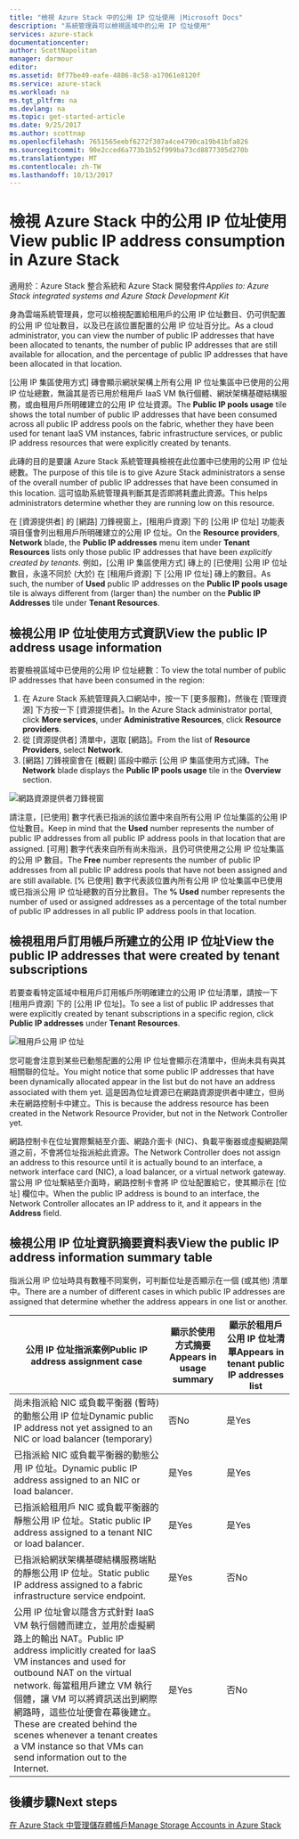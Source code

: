 ```yaml
---
title: "檢視 Azure Stack 中的公用 IP 位址使用 |Microsoft Docs"
description: "系統管理員可以檢視區域中的公用 IP 位址使用"
services: azure-stack
documentationcenter: 
author: ScottNapolitan
manager: darmour
editor: 
ms.assetid: 0f77be49-eafe-4886-8c58-a17061e8120f
ms.service: azure-stack
ms.workload: na
ms.tgt_pltfrm: na
ms.devlang: na
ms.topic: get-started-article
ms.date: 9/25/2017
ms.author: scottnap
ms.openlocfilehash: 7651565eebf6272f307a4ce4790ca19b41bfa826
ms.sourcegitcommit: 90e2cced6a773b1b52f999ba73cd8877305d270b
ms.translationtype: MT
ms.contentlocale: zh-TW
ms.lasthandoff: 10/13/2017
---
```

# <a name="view-public-ip-address-consumption-in-azure-stack"></a><span data-ttu-id="b4024-103">檢視 Azure Stack 中的公用 IP 位址使用</span><span class="sxs-lookup"><span data-stu-id="b4024-103">View public IP address consumption in Azure Stack</span></span>

<span data-ttu-id="b4024-104">適用於：Azure Stack 整合系統和 Azure Stack 開發套件</span><span class="sxs-lookup"><span data-stu-id="b4024-104">*Applies to: Azure Stack integrated systems and Azure Stack Development Kit*</span></span>

<span data-ttu-id="b4024-105">身為雲端系統管理員，您可以檢視配置給租用戶的公用 IP 位址數目、仍可供配置的公用 IP 位址數目，以及已在該位置配置的公用 IP 位址百分比。</span><span class="sxs-lookup"><span data-stu-id="b4024-105">As a cloud administrator, you can view the number of public IP addresses that have been allocated to tenants, the number of public IP addresses that are still available for allocation, and the percentage of public IP addresses that have been allocated in that location.</span></span>

<span data-ttu-id="b4024-106">[公用 IP 集區使用方式] 磚會顯示網狀架構上所有公用 IP 位址集區中已使用的公用 IP 位址總數，無論其是否已用於租用戶 IaaS VM 執行個體、網狀架構基礎結構服務，或由租用戶所明確建立的公用 IP 位址資源。</span><span class="sxs-lookup"><span data-stu-id="b4024-106">The **Public IP pools usage** tile shows the total number of public IP addresses that have been consumed across all public IP address pools on the fabric, whether they have been used for tenant IaaS VM instances, fabric infrastructure services, or public IP address resources that were explicitly created by tenants.</span></span>

<span data-ttu-id="b4024-107">此磚的目的是要讓 Azure Stack 系統管理員檢視在此位置中已使用的公用 IP 位址總數。</span><span class="sxs-lookup"><span data-stu-id="b4024-107">The purpose of this tile is to give Azure Stack administrators a sense of the overall number of public IP addresses that have been consumed in this location.</span></span> <span data-ttu-id="b4024-108">這可協助系統管理員判斷其是否即將耗盡此資源。</span><span class="sxs-lookup"><span data-stu-id="b4024-108">This helps administrators determine whether they are running low on this resource.</span></span>

<span data-ttu-id="b4024-109">在 [資源提供者] 的 [網路] 刀鋒視窗上，[租用戶資源] 下的 [公用 IP 位址] 功能表項目僅會列出租用戶所明確建立的公用 IP 位址。</span><span class="sxs-lookup"><span data-stu-id="b4024-109">On the **Resource providers**, **Network** blade, the **Public IP addresses** menu item under **Tenant Resources** lists only those public IP addresses that have been *explicitly created by tenants*.</span></span> <span data-ttu-id="b4024-110">例如，[公用 IP 集區使用方式] 磚上的 [已使用] 公用 IP 位址數目，永遠不同於 (大於) 在 [租用戶資源] 下 [公用 IP 位址] 磚上的數目。</span><span class="sxs-lookup"><span data-stu-id="b4024-110">As such, the number of **Used** public IP addresses on the **Public IP pools usage** tile is always different from (larger than) the number on the **Public IP Addresses** tile under **Tenant Resources**.</span></span>

## <a name="view-the-public-ip-address-usage-information"></a><span data-ttu-id="b4024-111">檢視公用 IP 位址使用方式資訊</span><span class="sxs-lookup"><span data-stu-id="b4024-111">View the public IP address usage information</span></span>
<span data-ttu-id="b4024-112">若要檢視區域中已使用的公用 IP 位址總數：</span><span class="sxs-lookup"><span data-stu-id="b4024-112">To view the total number of public IP addresses that have been consumed in the region:</span></span>

1. <span data-ttu-id="b4024-113">在 Azure Stack 系統管理員入口網站中，按一下 [更多服務]，然後在 [管理資源] 下方按一下 [資源提供者]。</span><span class="sxs-lookup"><span data-stu-id="b4024-113">In the Azure Stack administrator portal, click **More services**, under **Administrative Resources**, click **Resource providers**.</span></span>
2. <span data-ttu-id="b4024-114">從 [資源提供者] 清單中，選取 [網路]。</span><span class="sxs-lookup"><span data-stu-id="b4024-114">From the list of **Resource Providers**, select **Network**.</span></span>
3. <span data-ttu-id="b4024-115">[網路] 刀鋒視窗會在 [概觀] 區段中顯示 [公用 IP 集區使用方式]磚。</span><span class="sxs-lookup"><span data-stu-id="b4024-115">The **Network** blade displays the **Public IP pools usage** tile in the **Overview** section.</span></span>

![網路資源提供者刀鋒視窗](media/azure-stack-viewing-public-ip-address-consumption/image01.png)

<span data-ttu-id="b4024-117">請注意，[已使用] 數字代表已指派的該位置中來自所有公用 IP 位址集區的公用 IP 位址數目。</span><span class="sxs-lookup"><span data-stu-id="b4024-117">Keep in mind that the **Used** number represents the number of public IP addresses from all public IP address pools in that location that are assigned.</span></span> <span data-ttu-id="b4024-118">[可用] 數字代表來自所有尚未指派，且仍可供使用之公用 IP 位址集區的公用 IP 數目。</span><span class="sxs-lookup"><span data-stu-id="b4024-118">The **Free** number represents the number of public IP addresses from all public IP address pools that have not been assigned and are still available.</span></span> <span data-ttu-id="b4024-119">[% 已使用] 數字代表該位置內所有公用 IP 位址集區中已使用或已指派公用 IP 位址總數的百分比數目。</span><span class="sxs-lookup"><span data-stu-id="b4024-119">The **% Used** number represents the number of used or assigned addresses as a percentage of the total number of public IP addresses in all public IP address pools in that location.</span></span>

## <a name="view-the-public-ip-addresses-that-were-created-by-tenant-subscriptions"></a><span data-ttu-id="b4024-120">檢視租用戶訂用帳戶所建立的公用 IP 位址</span><span class="sxs-lookup"><span data-stu-id="b4024-120">View the public IP addresses that were created by tenant subscriptions</span></span>
<span data-ttu-id="b4024-121">若要查看特定區域中租用戶訂用帳戶所明確建立的公用 IP 位址清單，請按一下 [租用戶資源] 下的 [公用 IP 位址]。</span><span class="sxs-lookup"><span data-stu-id="b4024-121">To see a list of public IP addresses that were explicitly created by tenant subscriptions in a specific region, click **Public IP addresses** under **Tenant Resources**.</span></span>

![租用戶公用 IP 位址](media/azure-stack-viewing-public-ip-address-consumption/image02.png)

<span data-ttu-id="b4024-123">您可能會注意到某些已動態配置的公用 IP 位址會顯示在清單中，但尚未具有與其相關聯的位址。</span><span class="sxs-lookup"><span data-stu-id="b4024-123">You might notice that some public IP addresses that have been dynamically allocated appear in the list but do not have an address associated with them yet.</span></span> <span data-ttu-id="b4024-124">這是因為位址資源已在網路資源提供者中建立，但尚未在網路控制卡中建立。</span><span class="sxs-lookup"><span data-stu-id="b4024-124">This is because the address resource has been created in the Network Resource Provider, but not in the Network Controller yet.</span></span>

<span data-ttu-id="b4024-125">網路控制卡在位址實際繫結至介面、網路介面卡 (NIC)、負載平衡器或虛擬網路閘道之前，不會將位址指派給此資源。</span><span class="sxs-lookup"><span data-stu-id="b4024-125">The Network Controller does not assign an address to this resource until it is actually bound to an interface, a network interface card (NIC), a load balancer, or a virtual network gateway.</span></span> <span data-ttu-id="b4024-126">當公用 IP 位址繫結至介面時，網路控制卡會將 IP 位址配置給它，使其顯示在 [位址] 欄位中。</span><span class="sxs-lookup"><span data-stu-id="b4024-126">When the public IP address is bound to an interface, the Network Controller allocates an IP address to it, and it appears in the **Address** field.</span></span>

## <a name="view-the-public-ip-address-information-summary-table"></a><span data-ttu-id="b4024-127">檢視公用 IP 位址資訊摘要資料表</span><span class="sxs-lookup"><span data-stu-id="b4024-127">View the public IP address information summary table</span></span>
<span data-ttu-id="b4024-128">指派公用 IP 位址時具有數種不同案例，可判斷位址是否顯示在一個 (或其他) 清單中。</span><span class="sxs-lookup"><span data-stu-id="b4024-128">There are a number of different cases in which public IP addresses are assigned that determine whether the address appears in one list or another.</span></span>

| <span data-ttu-id="b4024-129">**公用 IP 位址指派案例**</span><span class="sxs-lookup"><span data-stu-id="b4024-129">**Public IP address assignment case**</span></span> | <span data-ttu-id="b4024-130">**顯示於使用方式摘要**</span><span class="sxs-lookup"><span data-stu-id="b4024-130">**Appears in usage summary**</span></span> | <span data-ttu-id="b4024-131">**顯示於租用戶公用 IP 位址清單**</span><span class="sxs-lookup"><span data-stu-id="b4024-131">**Appears in tenant public IP addresses list**</span></span> |
| --- | --- | --- |
| <span data-ttu-id="b4024-132">尚未指派給 NIC 或負載平衡器 (暫時) 的動態公用 IP 位址</span><span class="sxs-lookup"><span data-stu-id="b4024-132">Dynamic public IP address not yet assigned to an NIC or load balancer (temporary)</span></span> |<span data-ttu-id="b4024-133">否</span><span class="sxs-lookup"><span data-stu-id="b4024-133">No</span></span> |<span data-ttu-id="b4024-134">是</span><span class="sxs-lookup"><span data-stu-id="b4024-134">Yes</span></span> |
| <span data-ttu-id="b4024-135">已指派給 NIC 或負載平衡器的動態公用 IP 位址。</span><span class="sxs-lookup"><span data-stu-id="b4024-135">Dynamic public IP address assigned to an NIC or load balancer.</span></span> |<span data-ttu-id="b4024-136">是</span><span class="sxs-lookup"><span data-stu-id="b4024-136">Yes</span></span> |<span data-ttu-id="b4024-137">是</span><span class="sxs-lookup"><span data-stu-id="b4024-137">Yes</span></span> |
| <span data-ttu-id="b4024-138">已指派給租用戶 NIC 或負載平衡器的靜態公用 IP 位址。</span><span class="sxs-lookup"><span data-stu-id="b4024-138">Static public IP address assigned to a tenant NIC or load balancer.</span></span> |<span data-ttu-id="b4024-139">是</span><span class="sxs-lookup"><span data-stu-id="b4024-139">Yes</span></span> |<span data-ttu-id="b4024-140">是</span><span class="sxs-lookup"><span data-stu-id="b4024-140">Yes</span></span> |
| <span data-ttu-id="b4024-141">已指派給網狀架構基礎結構服務端點的靜態公用 IP 位址。</span><span class="sxs-lookup"><span data-stu-id="b4024-141">Static public IP address assigned to a fabric infrastructure service endpoint.</span></span> |<span data-ttu-id="b4024-142">是</span><span class="sxs-lookup"><span data-stu-id="b4024-142">Yes</span></span> |<span data-ttu-id="b4024-143">否</span><span class="sxs-lookup"><span data-stu-id="b4024-143">No</span></span> |
| <span data-ttu-id="b4024-144">公用 IP 位址會以隱含方式針對 IaaS VM 執行個體而建立，並用於虛擬網路上的輸出 NAT。</span><span class="sxs-lookup"><span data-stu-id="b4024-144">Public IP address implicitly created for IaaS VM instances and used for outbound NAT on the virtual network.</span></span> <span data-ttu-id="b4024-145">每當租用戶建立 VM 執行個體，讓 VM 可以將資訊送出到網際網路時，這些位址便會在幕後建立。</span><span class="sxs-lookup"><span data-stu-id="b4024-145">These are created behind the scenes whenever a tenant creates a VM instance so that VMs can send information out to the Internet.</span></span> |<span data-ttu-id="b4024-146">是</span><span class="sxs-lookup"><span data-stu-id="b4024-146">Yes</span></span> |<span data-ttu-id="b4024-147">否</span><span class="sxs-lookup"><span data-stu-id="b4024-147">No</span></span> |

## <a name="next-steps"></a><span data-ttu-id="b4024-148">後續步驟</span><span class="sxs-lookup"><span data-stu-id="b4024-148">Next steps</span></span>
[<span data-ttu-id="b4024-149">在 Azure Stack 中管理儲存體帳戶</span><span class="sxs-lookup"><span data-stu-id="b4024-149">Manage Storage Accounts in Azure Stack</span></span>](azure-stack-manage-storage-accounts.md)